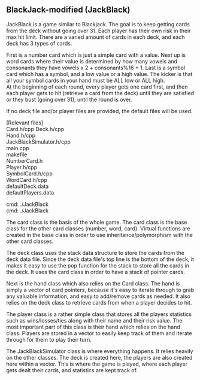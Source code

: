 ## BlackJack-modified (JackBlack)

JackBlack is a game similar to Blackjack.  The goal is to keep getting cards from the deck without going over 31.  Each player has their own risk in their max hit limit.  There are a varied amount of cards in each deck, and each deck has 3 types of cards.  
  
First is a number card which is just a simple card with a value.  Next up is word cards where their value is determined by how many vowels and consonants they have vowels x 2 + consonants%16 + 1.  Last is a symbol card which has a symbol, and a low value or a high value.  The kicker is that all your symbol cards in your hand must be ALL low or ALL high.    
At the beginning of each round, every player gets one card first, and then each player gets to hit (retrieve a card from the deck) until they are satisfied or they bust (going over 31), until the round is over.  
  
If no deck file and/or player files are provided, the default files will be used.  
  
[Relevant files]  
Card.h/cpp
Deck.h/cpp    
Hand.h/cpp    
JackBlackSimulator.h/cpp  
main.cpp  
makefile  
NumberCard.h  
Player.h/cpp  
SymbolCard.h/cpp  
WordCard.h/cpp  
defaultDeck.data  
defaultPlayers.data  
  
cmd: ./JackBlack  
cmd: ./JackBlack <Deck filename> <Player filename>  
  
The card class is the basis of the whole game.  The card class is the base class for the other card classes (number, word, card).  Virtual functions are created in the base class in order to use inheritance/polymorphism with the other card classes.  
  
The deck class uses the stack data structure to store the cards from the deck data file.  Since the deck data file's top line is the bottom of the deck, it makes it easy to use the pop function for the stack to store all the cards in the deck.  It uses the card class in order to have a stack of pointer cards.  
  
Next is the hand class which also relies on the Card class.  The hand is simply a vector of card pointers, because it's easy to iterate through to grab any valuable information, and easy to add/remove cards as needed.  It also relies on the deck class to retrieve cards from when a player decides to hit.  
  
The player class is a rather simple class that stores all the players statistics such as wins/losses/ties along with their name and their risk value.  The most important part of this class is their hand which relies on the hand class.  Players are stored in a vector to easily keep track of them and iterate through for them to play their turn.
  
The JackBlackSimulator class is where everything happens.  It relies heavily on the other classes.  The deck is created here, the players are also created here within a vector.  This is where the game is played, where each player gets dealt their cards, and statistics are kept track of.  
